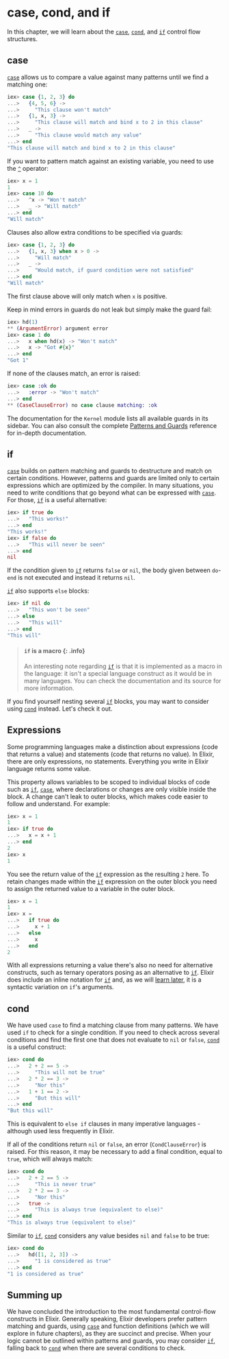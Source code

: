 <!--
  SPDX-License-Identifier: Apache-2.0
  SPDX-FileCopyrightText: 2021 The Elixir Team
-->

# case, cond, and if

In this chapter, we will learn about the [`case`](`case/2`), [`cond`](`cond/1`), and [`if`](`if/2`) control flow structures.

## case

[`case`](`case/2`) allows us to compare a value against many patterns until we find a matching one:

```elixir
iex> case {1, 2, 3} do
...>   {4, 5, 6} ->
...>     "This clause won't match"
...>   {1, x, 3} ->
...>     "This clause will match and bind x to 2 in this clause"
...>   _ ->
...>     "This clause would match any value"
...> end
"This clause will match and bind x to 2 in this clause"
```

If you want to pattern match against an existing variable, you need to use the [`^`](`^/1`) operator:

```elixir
iex> x = 1
1
iex> case 10 do
...>   ^x -> "Won't match"
...>   _ -> "Will match"
...> end
"Will match"
```

Clauses also allow extra conditions to be specified via guards:

```elixir
iex> case {1, 2, 3} do
...>   {1, x, 3} when x > 0 ->
...>     "Will match"
...>   _ ->
...>     "Would match, if guard condition were not satisfied"
...> end
"Will match"
```

The first clause above will only match when `x` is positive.

Keep in mind errors in guards do not leak but simply make the guard fail:

```elixir
iex> hd(1)
** (ArgumentError) argument error
iex> case 1 do
...>   x when hd(x) -> "Won't match"
...>   x -> "Got #{x}"
...> end
"Got 1"
```

If none of the clauses match, an error is raised:

```elixir
iex> case :ok do
...>   :error -> "Won't match"
...> end
** (CaseClauseError) no case clause matching: :ok
```

The documentation for the `Kernel` module lists all available guards in its sidebar. You can also consult the complete [Patterns and Guards](../references/patterns-and-guards.md#guards) reference for in-depth documentation.

## if

[`case`](`case/2`) builds on pattern matching and guards to destructure and match on certain conditions. However, patterns and guards are limited only to certain expressions which are optimized by the compiler. In many situations, you need to write conditions that go beyond what can be expressed with [`case`](`case/2`). For those, [`if`](`if/2`) is a useful alternative:

```elixir
iex> if true do
...>   "This works!"
...> end
"This works!"
iex> if false do
...>   "This will never be seen"
...> end
nil
```

If the condition given to [`if`](`if/2`) returns `false` or `nil`, the body given between `do`-`end` is not executed and instead it returns `nil`.

[`if`](`if/2`) also supports `else` blocks:

```elixir
iex> if nil do
...>   "This won't be seen"
...> else
...>   "This will"
...> end
"This will"
```

> #### `if` is a macro {: .info}
>
> An interesting note regarding [`if`](`if/2`) is that it is implemented as a macro in the language: it isn't a special language construct as it would be in many languages. You can check the documentation and its source for more information.

If you find yourself nesting several [`if`](`if/2`) blocks, you may want to consider using [`cond`](`cond/1`) instead. Let's check it out.

## Expressions

Some programming languages make a distinction about expressions (code that returns a value) and statements (code that returns no value). In Elixir, there are only expressions, no statements. Everything you write in Elixir language returns some value. 

This property allows variables to be scoped to individual blocks of code such as [`if`](`if/2`), [`case`](`case/2`), where declarations or changes are only visible inside the block. A change can't leak to outer blocks, which makes code easier to follow and understand. For example:

```elixir
iex> x = 1
1
iex> if true do
...>   x = x + 1
...> end
2
iex> x
1
```

You see the return value of the [`if`](`if/2`) expression as the resulting `2` here. To retain changes made within the [`if`](`if/2`) expression on the outer block you need to assign the returned value to a variable in the outer block.

```elixir
iex> x = 1
1
iex> x =
...>   if true do
...>     x + 1
...>   else
...>     x
...>   end
2
```

With all expressions returning a value there's also no need for alternative constructs, such as ternary operators posing as an alternative to [`if`](`if/2`). Elixir does include an inline notation for [`if`](`if/2`) and, as we will [learn later](keywords-and-maps.md#do-blocks-and-keywords), it is a syntactic variation on `if`'s arguments.

## cond

We have used `case` to find a matching clause from many patterns. We have used `if` to check for a single condition. If you need to check across several conditions and find the first one that does not evaluate to `nil` or `false`, [`cond`](`cond/1`) is a useful construct:

```elixir
iex> cond do
...>   2 + 2 == 5 ->
...>     "This will not be true"
...>   2 * 2 == 3 ->
...>     "Nor this"
...>   1 + 1 == 2 ->
...>     "But this will"
...> end
"But this will"
```

This is equivalent to `else if` clauses in many imperative languages - although used less frequently in Elixir.

If all of the conditions return `nil` or `false`, an error (`CondClauseError`) is raised. For this reason, it may be necessary to add a final condition, equal to `true`, which will always match:

```elixir
iex> cond do
...>   2 + 2 == 5 ->
...>     "This is never true"
...>   2 * 2 == 3 ->
...>     "Nor this"
...>   true ->
...>     "This is always true (equivalent to else)"
...> end
"This is always true (equivalent to else)"
```

Similar to [`if`](`if/2`), [`cond`](`cond/1`) considers any value besides `nil` and `false` to be true:

```elixir
iex> cond do
...>   hd([1, 2, 3]) ->
...>     "1 is considered as true"
...> end
"1 is considered as true"
```

## Summing up

We have concluded the introduction to the most fundamental control-flow constructs in Elixir. Generally speaking, Elixir developers prefer pattern matching and guards, using [`case`](`case/2`) and function definitions (which we will explore in future chapters), as they are succinct and precise. When your logic cannot be outlined within patterns and guards, you may consider [`if`](`if/2`), falling back to [`cond`](`cond/1`) when there are several conditions to check.
